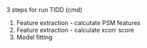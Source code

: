 3 steps for run TIDD (cmd)

1. Feature extraction - calcutate PSM features 
2. Feature extraction - calculate xcorr score 
3. Model fitting 

